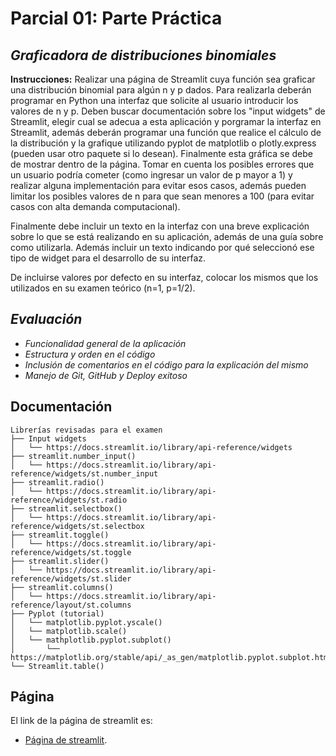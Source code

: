 # Parcial 01: Parte Práctica

## *Graficadora de distribuciones binomiales*
**Instrucciones:** Realizar una página de Streamlit cuya función sea graficar una distribución binomial para algún n y p dados. Para realizarla deberán programar en Python una interfaz que solicite al usuario introducir los valores de n y p. Deben buscar documentación sobre los "input widgets" de Streamlit, elegir cual se adecua a esta aplicación y porgramar la interfaz en Streamlit, además deberán programar una función que realice el cálculo de la distribución y la grafique utilizando pyplot de matplotlib o plotly.express (pueden usar otro paquete si lo desean). Finalmente esta gráfica se debe de mostrar dentro de la página. Tomar en cuenta los posibles errores que un usuario podría cometer (como ingresar un valor de p mayor a 1) y realizar alguna implementación para evitar esos casos, además pueden limitar los posibles valores de n para que sean menores a 100 (para evitar casos con alta demanda computacional).

 Finalmente debe incluir un texto en la interfaz con una breve explicación sobre lo que se está realizando en su aplicación, además de una guía sobre como utilizarla. Además incluir un texto indicando por qué seleccionó ese tipo de widget para el desarrollo de su interfaz.

De incluirse valores por defecto en su interfaz, colocar los mismos que los utilizados en su examen teórico (n=1, p=1/2).

## *Evaluación*
* *Funcionalidad general de la aplicación*
* *Estructura y orden en el código*
* *Inclusión de comentarios en el código para la explicación del mismo*
* *Manejo de Git, GitHub y Deploy exitoso*

## Documentación
```
Librerías revisadas para el examen
├── Input widgets
│   └── https://docs.streamlit.io/library/api-reference/widgets
├── streamlit.number_input()
│   └── https://docs.streamlit.io/library/api-reference/widgets/st.number_input
├── streamlit.radio()
│   └── https://docs.streamlit.io/library/api-reference/widgets/st.radio
├── streamlit.selectbox()
│   └── https://docs.streamlit.io/library/api-reference/widgets/st.selectbox
├── streamlit.toggle()
│   └── https://docs.streamlit.io/library/api-reference/widgets/st.toggle
├── streamlit.slider()
│   └── https://docs.streamlit.io/library/api-reference/widgets/st.slider
├── streamlit.columns()
│   └── https://docs.streamlit.io/library/api-reference/layout/st.columns
├── Pyplot (tutorial)
│   └── matplotlib.pyplot.yscale()
│   └── matplotlib.scale()
│   └── mathplotlib.pyplot.subplot()
│       └── https://matplotlib.org/stable/api/_as_gen/matplotlib.pyplot.subplot.html
└── Streamlit.table()
```
## Página
El link de la página de streamlit es:
* [Página de streamlit](https://f502-parcial01.streamlit.app/).